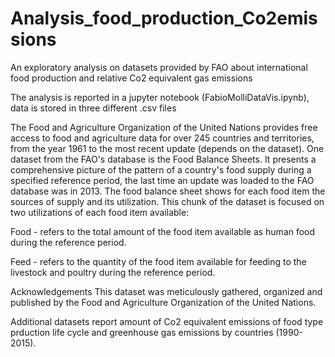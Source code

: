 # Analysis_food_production_Co2emissions
An exploratory analysis on datasets provided by FAO about international food production and relative Co2 equivalent gas emissions

The analysis is reported in a jupyter notebook (FabioMolliDataVis.ipynb), data is stored in three different .csv files

The Food and Agriculture Organization of the United Nations provides free access to food and agriculture data for over 245 countries and territories, from the year 1961 to the most recent update (depends on the dataset). One dataset from the FAO's database is the Food Balance Sheets. It presents a comprehensive picture of the pattern of a country's food supply during a specified reference period, the last time an update was loaded to the FAO database was in 2013. The food balance sheet shows for each food item the sources of supply and its utilization. This chunk of the dataset is focused on two utilizations of each food item available:

Food - refers to the total amount of the food item available as human food during the reference period.

Feed - refers to the quantity of the food item available for feeding to the livestock and poultry during the reference period.

Acknowledgements
This dataset was meticulously gathered, organized and published by the Food and Agriculture Organization of the United Nations.

Additional datasets report amount of Co2 equivalent emissions of food type prduction life cycle and greenhouse gas emissions by countries (1990-2015).
